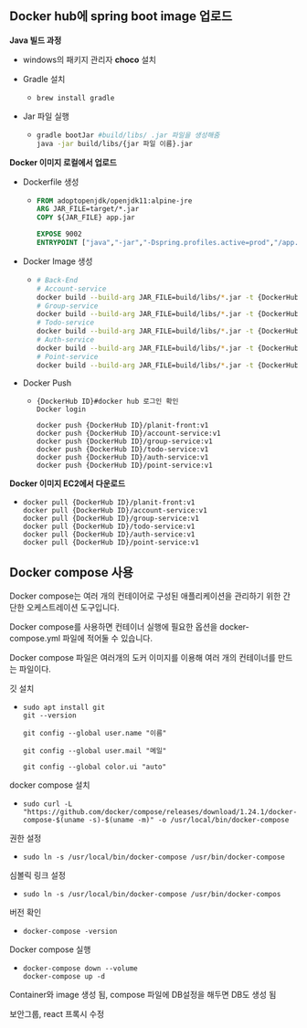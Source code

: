 ## Docker hub에  spring boot image 업로드

**Java 빌드 과정**

* windows의 패키지 관리자  **choco** 설치

* Gradle 설치
  * ```
    brew install gradle
    ```

* Jar 파일 실행

  * ```bash
    gradle bootJar #build/libs/ .jar 파일을 생성해줌
    java -jar build/libs/{jar 파일 이름}.jar
    ```

**Docker 이미지 로컬에서 업로드**

* Dockerfile 생성

  * ```dockerfile
    FROM adoptopenjdk/openjdk11:alpine-jre
    ARG JAR_FILE=target/*.jar
    COPY ${JAR_FILE} app.jar
    
    EXPOSE 9002
    ENTRYPOINT ["java","-jar","-Dspring.profiles.active=prod","/app.jar"]
    ```

* Docker Image 생성

  * ```bash
    # Back-End
    # Account-service
    docker build --build-arg JAR_FILE=build/libs/*.jar -t {DockerHub ID}/account-service:v1 .
    # Group-service
    docker build --build-arg JAR_FILE=build/libs/*.jar -t {DockerHub ID}/group-service:v1 .
    # Todo-service
    docker build --build-arg JAR_FILE=build/libs/*.jar -t {DockerHub ID}/todo-service:v1 .
    # Auth-service
    docker build --build-arg JAR_FILE=build/libs/*.jar -t {DockerHub ID}/auth-service:v1 .
    # Point-service
    docker build --build-arg JAR_FILE=build/libs/*.jar -t {DockerHub ID}/point-service:v1 .
    ```

* Docker Push

  * ```
    {DockerHub ID}#docker hub 로그인 확인
    Docker login
    
    docker push {DockerHub ID}/planit-front:v1
    docker push {DockerHub ID}/account-service:v1
    docker push {DockerHub ID}/group-service:v1
    docker push {DockerHub ID}/todo-service:v1
    docker push {DockerHub ID}/auth-service:v1
    docker push {DockerHub ID}/point-service:v1
    ```

**Docker 이미지 EC2에서 다운로드**

* ```
  docker pull {DockerHub ID}/planit-front:v1
  docker pull {DockerHub ID}/account-service:v1
  docker pull {DockerHub ID}/group-service:v1
  docker pull {DockerHub ID}/todo-service:v1
  docker pull {DockerHub ID}/auth-service:v1
  docker pull {DockerHub ID}/point-service:v1
  ```



## Docker compose 사용

Docker compose는 여러 개의 컨테이어로 구성된 애플리케이션을 관리하기 위한 간단한 오케스트레이션 도구입니다.

Docker compose를 사용하면 컨테이너 실행에 필요한 옵션을 docker-compose.yml 파일에 적어둘 수 있습니다.

Docker compose 파일은 여러개의 도커 이미지를 이용해 여러 개의 컨테이너를 만드는 파일이다.



깃 설치

* ```
  sudo apt install git
  git --version
  
  git config --global user.name "이름"
  
  git config --global user.mail "메일"
  
  git config --global color.ui "auto"
  ```



docker compose 설치

* ```
  sudo curl -L "https://github.com/docker/compose/releases/download/1.24.1/docker-compose-$(uname -s)-$(uname -m)" -o /usr/local/bin/docker-compose
  ```

권한 설정

* ```
  sudo ln -s /usr/local/bin/docker-compose /usr/bin/docker-compose
  ```

심볼릭 링크 설정

* ```
  sudo ln -s /usr/local/bin/docker-compose /usr/bin/docker-compos
  ```

버전 확인

* ```
  docker-compose -version 
  ```


Docker compose  실행

* ```
  docker-compose down --volume
  docker-compose up -d
  ```

Container와 image 생성 됨, compose 파일에 DB설정을 해두면 DB도 생성 됨





보안그룹, react 프록시 수정